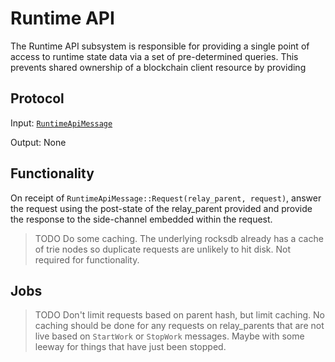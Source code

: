 # Runtime API

The Runtime API subsystem is responsible for providing a single point of access to runtime state data via a set of pre-determined queries. This prevents shared ownership of a blockchain client resource by providing

## Protocol

Input: [`RuntimeApiMessage`](../../types/overseer-protocol.md#runtime-api-message)

Output: None

## Functionality

On receipt of `RuntimeApiMessage::Request(relay_parent, request)`, answer the request using the post-state of the relay_parent provided and provide the response to the side-channel embedded within the request.

> TODO Do some caching. The underlying rocksdb already has a cache of trie nodes so duplicate requests are unlikely to hit disk. Not required for functionality.

## Jobs

> TODO Don't limit requests based on parent hash, but limit caching. No caching should be done for any requests on relay_parents that are not live based on `StartWork` or `StopWork` messages. Maybe with some leeway for things that have just been stopped.
